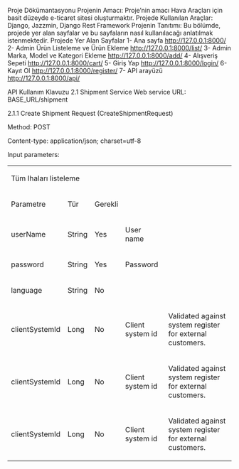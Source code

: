 Proje Dökümantasyonu
Projenin Amacı:
	Proje’nin amacı Hava Araçları için basit düzeyde e-ticaret sitesi oluşturmaktır.
Projede Kullanılan Araçlar:
	Django, Jazzmin, Django Rest Framework
 Projenin Tanıtımı:
  Bu bölümde, projede yer alan sayfalar ve bu sayfaların nasıl kullanılacağı anlatılmak istenmektedir.
Projede Yer Alan Sayfalar
1-	Ana sayfa http://127.0.0.1:8000/
2-	Admin Ürün Listeleme ve Ürün Ekleme http://127.0.0.1:8000/list/
3-	Admin Marka, Model ve Kategori Ekleme http://127.0.0.1:8000/add/
4-	Alışveriş Sepeti http://127.0.0.1:8000/cart/
5-	Giriş Yap http://127.0.0.1:8000/login/
6-	Kayıt Ol http://127.0.0.1:8000/register/
7-	API arayüzü http://127.0.0.1:8000/api/


API Kullanım Klavuzu
2.1 Shipment Service
Web service URL: BASE_URL/shipment


2.1.1 Create Shipment Request (CreateShipmentRequest)

Method: POST

Content-type: application/json;  charset=utf-8


Input parameters:
<table class="c32">
<tbody>
<tr class="c84">
<td class="c41 c20" colspan="5" rowspan="1">
<p class="c17"><span class="c33 c24">Tüm Ihaları listeleme</span></p>
</td>
</tr>
<tr class="c14">
<td class="c18 c45" colspan="1" rowspan="1">
<p class="c17"><span class="c1">Parametre </span></p>
</td>
<td class="c89 c45" colspan="1" rowspan="1">
<p class="c17"><span class="c1">Tür</span></p>
</td>
 <td class="c119 c45" colspan="1" rowspan="1">
<p class="c17"><span class="c1">Gerekli</span></p>
</td>


</tr>
<tr class="c14">
<td class="c18" colspan="1" rowspan="1">
<p class="c2"><span class="c7">userName</span></p>
</td>
<td class="c89" colspan="1" rowspan="1">
<p class="c2"><span class="c7">String</span></p>
</td>
<td class="c119" colspan="1" rowspan="1">
<p class="c2"><span class="c7">Yes</span></p>
</td>
<td class="c94" colspan="1" rowspan="1">
<p class="c2"><span class="c7">User name</span></p>
</td>
<td class="c30" colspan="1" rowspan="1">
<p class="c2 c3"><span class="c7"></span></p>
</td>
</tr>
<tr class="c14">
<td class="c18" colspan="1" rowspan="1">
<p class="c2"><span class="c7">password</span></p>
</td>
<td class="c89" colspan="1" rowspan="1">
<p class="c2"><span class="c7">String</span></p>
</td>
<td class="c119" colspan="1" rowspan="1">
<p class="c2"><span class="c7">Yes</span></p>
</td>
<td class="c94" colspan="1" rowspan="1">
<p class="c2"><span class="c7">Password</span></p>
</td>
<td class="c30" colspan="1" rowspan="1">
<p class="c2 c3"><span class="c7"></span></p>
</td>
</tr>
<tr class="c14">
<td class="c18" colspan="1" rowspan="1">
<p class="c2"><span class="c7">language</span></p>
</td>
<td class="c89" colspan="1" rowspan="1">
<p class="c2"><span class="c7">String</span></p>
</td>
<td class="c119" colspan="1" rowspan="1">
<p class="c2"><span class="c7">No</span></p>
</td>
<td class="c94" colspan="1" rowspan="1">
<p class="c2"><span class="c7"><span data-sl-text="defaultLanguage"></span></span></p>
</td>
<td class="c30" colspan="1" rowspan="1">
<p class="c2 c3"><span class="c7"></span></p>
</td>
</tr>
<tr class="c14">
<td class="c18" colspan="1" rowspan="1">
<p class="c2"><span class="c7">clientSystemId</span></p>
</td>
<td class="c89" colspan="1" rowspan="1">
<p class="c2"><span class="c7">Long</span></p>
</td>
<td class="c119" colspan="1" rowspan="1">
<p class="c2"><span class="c7">No</span></p>
</td>
<td class="c94" colspan="1" rowspan="1">
<p class="c2"><span class="c7">Client system id</span></p>
</td>
<td class="c30" colspan="1" rowspan="1">
<p class="c2"><span class="c7">Validated against system register for external customers.</span></p>
</td>
</tr>
<tr class="c14">
<td class="c18" colspan="1" rowspan="1">
<p class="c2"><span class="c7">clientSystemId</span></p>
</td>
<td class="c89" colspan="1" rowspan="1">
<p class="c2"><span class="c7">Long</span></p>
</td>
<td class="c119" colspan="1" rowspan="1">
<p class="c2"><span class="c7">No</span></p>
</td>
<td class="c94" colspan="1" rowspan="1">
<p class="c2"><span class="c7">Client system id</span></p>
</td>
<td class="c30" colspan="1" rowspan="1">
<p class="c2"><span class="c7">Validated against system register for external customers.</span></p>
</td>
</tr>
	<tr class="c14">
<td class="c18" colspan="1" rowspan="1">
<p class="c2"><span class="c7">clientSystemId</span></p>
</td>
<td class="c89" colspan="1" rowspan="1">
<p class="c2"><span class="c7">Long</span></p>
</td>
<td class="c119" colspan="1" rowspan="1">
<p class="c2"><span class="c7">No</span></p>
</td>
<td class="c94" colspan="1" rowspan="1">
<p class="c2"><span class="c7">Client system id</span></p>
</td>
<td class="c30" colspan="1" rowspan="1">
<p class="c2"><span class="c7">Validated against system register for external customers.</span></p>
</td>
</tr>

</tr>
</tbody>
</table>
